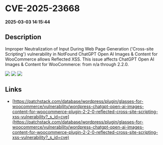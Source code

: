 # CVE-2025-23668

**2025-03-03 14:15:44**

## Description
Improper Neutralization of Input During Web Page Generation ('Cross-site Scripting') vulnerability in NotFound ChatGPT Open AI Images & Content for WooCommerce allows Reflected XSS. This issue affects ChatGPT Open AI Images & Content for WooCommerce: from n/a through 2.2.0.

![](https://img.shields.io/static/v1?label=Score&message=7.1&color=red)
![](https://img.shields.io/static/v1?label=Severity&message=HIGH&color=red)
![](https://img.shields.io/static/v1?label=CWE&message=XSS&color=green)

## Links
- [https://patchstack.com/database/wordpress/plugin/glasses-for-woocommerce/vulnerability/wordpress-chatgpt-open-ai-images-content-for-woocommerce-plugin-2-2-0-reflected-cross-site-scripting-xss-vulnerability?_s_id=cve](https://patchstack.com/database/wordpress/plugin/glasses-for-woocommerce/vulnerability/wordpress-chatgpt-open-ai-images-content-for-woocommerce-plugin-2-2-0-reflected-cross-site-scripting-xss-vulnerability?_s_id=cve)
